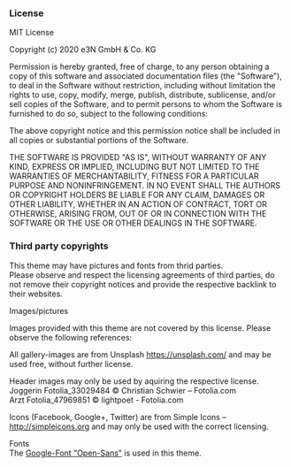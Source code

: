 ### License

MIT License

Copyright (c) 2020 e3N GmbH & Co. KG

Permission is hereby granted, free of charge, to any person obtaining a copy
of this software and associated documentation files (the "Software"), to deal
in the Software without restriction, including without limitation the rights
to use, copy, modify, merge, publish, distribute, sublicense, and/or sell
copies of the Software, and to permit persons to whom the Software is
furnished to do so, subject to the following conditions:

The above copyright notice and this permission notice shall be included in all
copies or substantial portions of the Software.

THE SOFTWARE IS PROVIDED "AS IS", WITHOUT WARRANTY OF ANY KIND, EXPRESS OR
IMPLIED, INCLUDING BUT NOT LIMITED TO THE WARRANTIES OF MERCHANTABILITY,
FITNESS FOR A PARTICULAR PURPOSE AND NONINFRINGEMENT. IN NO EVENT SHALL THE
AUTHORS OR COPYRIGHT HOLDERS BE LIABLE FOR ANY CLAIM, DAMAGES OR OTHER
LIABILITY, WHETHER IN AN ACTION OF CONTRACT, TORT OR OTHERWISE, ARISING FROM,
OUT OF OR IN CONNECTION WITH THE SOFTWARE OR THE USE OR OTHER DEALINGS IN THE
SOFTWARE.

### Third party copyrights  
This theme may have pictures and fonts from thrid parties.   
Please observe and respect the licensing agreements of third parties, do not remove their copyright notices and provide the respective backlink to their websites.

Images/pictures

Images provided with this theme are not covered by this license. Please observe the following references:

All gallery-images are from Unsplash https://unsplash.com/ and may be used free, without further license.

Header images may only be used by aquiring the respective license.   
Joggerin Fotolia_33029484 © Christian Schwier – Fotolia.com  
Arzt Fotolia_47969851 © lightpoet - Fotolia.com

Icons (Facebook, Google+, Twitter) are from Simple Icons – http://simpleicons.org and may only be used with the correct licensing.

Fonts  
The [Google-Font "Open-Sans"](https://www.google.com/fonts/specimen/Open+Sans "google font open sans") is used in this theme.
